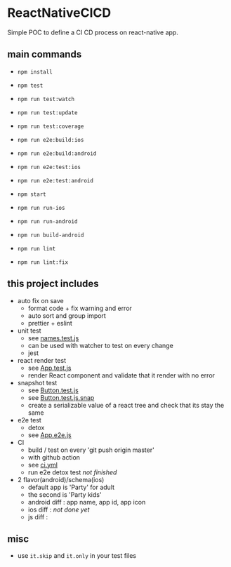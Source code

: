# ReactNativeCICD

Simple POC to define a CI CD process on react-native app.

## main commands

- `npm install`

- `npm test`
- `npm run test:watch`
- `npm run test:update`
- `npm run test:coverage`

- `npm run e2e:build:ios`
- `npm run e2e:build:android`
- `npm run e2e:test:ios`
- `npm run e2e:test:android`

- `npm start`
- `npm run run-ios`
- `npm run run-android`

- `npm run build-android`

- `npm run lint`
- `npm run lint:fix`

## this project includes

- auto fix on save
  - format code + fix warning and error
  - auto sort and group import
  - prettier + eslint
- unit test
  - see [names.test.js](src/services/__tests__/names.test.js)
  - can be used with watcher to test on every change
  - jest
- react render test
  - see [App.test.js](src/__tests__/App.test.js)
  - render React component and validate that it render with no error
- snapshot test
  - see [Button.test.js](src/components/__tests__/Button.test.js)
  - see [Button.test.js.snap](src/components/__tests__/__snapshots__/Button.test.js.snap)
  - create a serializable value of a react tree and check that its stay the same
- e2e test
  - detox
  - see [App.e2e.js](e2e/App.e2e.js)
- CI
  - build / test on every 'git push origin master'
  - with github action
  - see [ci.yml](.github/workflows/ci.yml)
  - run e2e detox test _not finished_
- 2 flavor(android)/schema(ios)
  - default app is 'Party' for adult
  - the second is 'Party kids'
  - android diff : app name, app id, app icon
  - ios diff : _not done yet_
  - js diff :

## misc

- use `it.skip` and `it.only` in your test files
